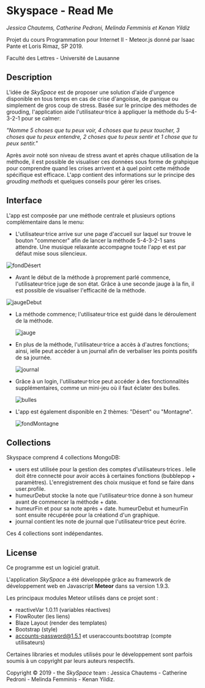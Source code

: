 # Skyspace - Read Me
<i>Jessica Chautems, Catherine Pedroni, Melinda Femminis et Kenan Yildiz</i>

Projet du cours Programmation pour Internet II - Meteor.js donné par Isaac Pante et Loris Rimaz, SP 2019.

Faculté des Lettres - Université de Lausanne

<h2>Description</h2>

L'idée de *SkySpace* est de proposer une solution d'aide d'urgence disponible en tous temps en cas de crise d'angoisse, de panique ou simplement de gros coup de stress. Basée sur le principe des méthodes de grouding, l'application aide l'utilisateur·trice à appliquer la méthode du 5-4-3-2-1 pour se calmer: 

<i>"Nomme 5 choses que tu peux voir, 4 choses que tu peux toucher, 3 choses que tu peux entendre, 2 choses que tu peux sentir et 1 chose que tu peux sentir."</i> 

Après avoir noté son niveau de stress avant et après chaque utilisation de la méthode, il est possible de visualiser ces données sous forme de grahpique pour comprendre quand les crises arrivent et à quel point cette méthode spécifique est efficace. 
L'app contient des informations sur le principe des <i>grouding methods</i> et quelques conseils pour gérer les crises.

## Interface
 
 L'app est composée par une méthode centrale et plusieurs options complémentaire dans le menu:
  * L'utilisateur·trice arrive sur une page d'accueil sur laquel sur trouve le bouton "commencer" afin de lancer la méthode 5-4-3-2-1 sans attendre. Une musique relaxante accompagne toute l'app et est par défaut mise sous silencieux.
  
![fondDésert](https://user-images.githubusercontent.com/44426484/58166550-5aab0800-7c8a-11e9-877d-3faee09e3ba8.jpg)

  * Avant le début de la méthode à proprement parlé commence, l'utilisateur·trice juge de son état. Grâce à une seconde jauge à la fin, il est possible de visualiser l'efficacité de la méthode.
  
  ![jaugeDebut](https://user-images.githubusercontent.com/44426484/58164148-8d9ecd00-7c85-11e9-8391-e5c2cd42b5ae.jpg)
  
* La méthode commence; l'utilisateur·trice est guidé dans le déroulement de la méthode.

  ![jauge](https://user-images.githubusercontent.com/44426484/58164461-2e8d8800-7c86-11e9-9d57-60652f05154d.jpg)
  
* En plus de la méthode, l'utilisateur·trice a accès à d'autres fonctions; ainsi, ielle peut accèder à un journal afin de verbaliser les points positifs de sa journée.

  ![journal](https://user-images.githubusercontent.com/44426484/58165019-31d54380-7c87-11e9-838d-46b59b1ced9e.jpg)
  
* Grâce à un login, l'utilisateur·trice peut accéder à des fonctionnalités supplémentaires, comme un mini-jeu où il faut éclater des bulles.

  ![bulles](https://user-images.githubusercontent.com/44426484/58165486-2fbfb480-7c88-11e9-8bd5-a90dc852359f.jpg) 

* L'app est également disponible en 2 thèmes: "Désert" ou "Montagne".

  ![fondMontagne](https://user-images.githubusercontent.com/44426484/58165531-40702a80-7c88-11e9-8662-07d25cd41cc5.jpg)



<h2>Collections</h2>

Skyspace comprend 4 collections MongoDB: 

- users est utilisée pour la gestion des comptes d'utilisateurs·trices . Ielle  doit être connecté pour avoir accès à certaines fonctions (bubblepop + paramètres). L'enregistrement des choix musique et fond se faire dans user.profile. 
- humeurDebut stocke la note que l'utilisateur·trice  donne à son humeur avant de commencer la méthode + date. 
- humeurFin et pour sa note après + date. humeurDebut et humeurFin sont ensuite récupérée pour la créationd d'un graphique. 
- journal contient les note de journal que l'utilisateur·trice  peut écrire. 

Ces 4 collections sont indépendantes. 

<h2>License</h2>

Ce programme est un logiciel gratuit.

L'application *SkySpace* a été développée grâce au framework de développement web en Javascript **Meteor** dans sa version 1.9.3.

Les principaux modules Meteor utilisés dans ce projet sont :

- reactiveVar 1.0.11 (variables réactives)
- FlowRouter (les liens)
- Blaze Layout (render des templates)
- Bootstrap (style)
- accounts-password@1.5.1 et useraccounts:bootstrap (compte utilisateurs)

Certaines libraries et modules utilisés pour le développement sont parfois soumis à un copyright par leurs auteurs respectifs.

Copyright © 2019 - the *SkySpace* team : Jessica Chautems - Catherine Pedroni - Melinda Femminis - Kenan Yildiz. 
